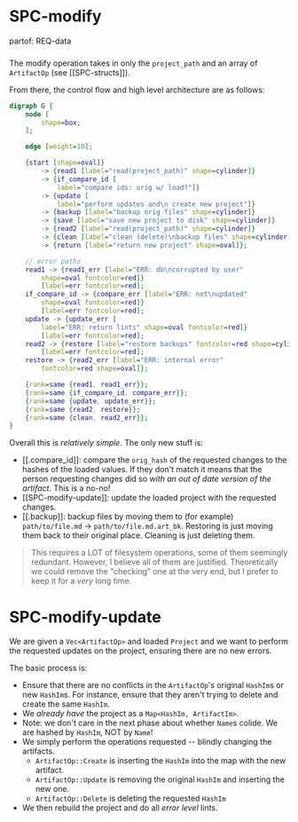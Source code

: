 # SPC-modify
partof: REQ-data
###
The modify operation takes in only the `project_path` and an array of
`ArtifactOp` (see [[SPC-structs]]).

From there, the control flow and high level architecture are
as follows:

```dot
digraph G {
    node [
        shape=box;
    ];

    edge [weight=10];

    {start [shape=oval]}
        -> {read1 [label="read(project_path)" shape=cylinder]}
        -> {if_compare_id [
            label="compare ids: orig w/ load?"]}
        -> {update [
            label="perform updates and\n create new project"]}
        -> {backup [label="backup orig files" shape=cylinder]}
        -> {save [label="save new project to disk" shape=cylinder]}
        -> {read2 [label="read(project_path)" shape=cylinder]}
        -> {clean [label="clean (delete)\nbackup files" shape=cylinder]}
        -> {return [label="return new project" shape=oval]};

    // error paths
    read1 -> {read1_err [label="ERR: db\ncorrupted by user"
        shape=oval fontcolor=red]}
        [label=err fontcolor=red];
    if_compare_id -> {compare_err [label="ERR: not\nupdated"
        shape=oval fontcolor=red]}
        [label=err fontcolor=red];
    update -> {update_err [
        label="ERR: return lints" shape=oval fontcolor=red]}
        [label=err fontcolor=red];
    read2 -> {restore [label="restore backups" fontcolor=red shape=cylinder]}
        [label=err fontcolor=red];
    restore -> {read2_err [label="ERR: internal error"
        fontcolor=red shape=oval]};

    {rank=same {read1, read1_err}};
    {rank=same {if_compare_id, compare_err}};
    {rank=same {update, update_err}};
    {rank=same {read2, restore}};
    {rank=same {clean, read2_err}};
}
```

Overall this is *relatively simple*. The only new stuff is:
- [[.compare_id]]: compare the `orig_hash` of the requested changes to the hashes
  of the loaded values. If they don't match it means that the person requesting changes
  did so *with an out of date version of the artifact*. This is a no-no!
- [[SPC-modify-update]]: update the loaded project with the requested changes.
- [[.backup]]: backup files by moving them to (for example) `path/to/file.md` ->
  `path/to/file.md.art_bk`. Restoring is just moving them back to their
  original place. Cleaning is just deleting them.

> This requires a LOT of filesystem operations, some of them seemingly
> redundant. However, I believe all of them are justified. Theoretically we
> could remove the "checking" one at the very end, but I prefer to keep it for
> a *very* long time.


# SPC-modify-update
We are given a `Vec<ArtifactOp>` and loaded `Project` and we want to perform
the requested updates on the project, ensuring there are no new errors.

The basic process is:
- Ensure that there are no conflicts in the `ArtifactOp`'s original `HashIm`s
  or new `HashIm`s. For instance, ensure that they aren't trying to delete
  and create the same `HashIm`.
- We _already have_ the project as a `Map<HashIm, ArtifactIm>`.
- Note: we don't care in the next phase about whether `Name`s colide. We are
  hashed by `HashIm`, NOT by `Name`!
- We simply perform the operations requested -- blindly changing the artifacts.
  - `ArtifactOp::Create` is inserting the `HashIm` into the map with the new
    artifact.
  - `ArtifactOp::Update` is removing the original `HashIm` and inserting the
    new one.
  - `ArtifactOp::Delete` is deleting the requested `HashIm`
- We then rebuild the project and do all _error level_ lints.
